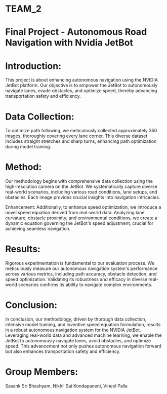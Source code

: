 # TEAM_2
# Final Project - Autonomous Road Navigation with Nvidia JetBot

# Introduction:
This project is about enhancing autonomous navigation using the NVIDIA JetBot platform. Our objective is to empower the JetBot to autonomously navigate lanes, evade obstacles, and optimize speed, thereby advancing transportation safety and efficiency.



# Data Collection: 
To optimize path following, we meticulously collected approximately 350 images, thoroughly covering every lane corner. This diverse dataset includes straight stretches and sharp turns, enhancing path optimization during model training.


# Method:
Our methodology begins with comprehensive data collection using the high-resolution camera on the JetBot. We systematically capture diverse real-world scenarios, including various road conditions, lane setups, and obstacles. Each image provides crucial insights into navigation intricacies.


Enhancement: Additionally, to enhance speed optimization, we introduce a novel speed equation derived from real-world data. Analyzing lane curvature, obstacle proximity, and environmental conditions, we create a dynamic equation governing the JetBot's speed adjustment, crucial for achieving seamless navigation.

# Results:
Rigorous experimentation is fundamental to our evaluation process. We meticulously measure our autonomous navigation system's performance across various metrics, including path accuracy, obstacle detection, and speed optimization. Validating its robustness and efficacy in diverse real-world scenarios confirms its ability to navigate complex environments.

# Conclusion:
In conclusion, our methodology, driven by thorough data collection, intensive model training, and inventive speed equation formulation, results in a robust autonomous navigation system for the NVIDIA JetBot. Leveraging real-world data and advanced machine learning, we enable the JetBot to autonomously navigate lanes, avoid obstacles, and optimize speed. This advancement not only pushes autonomous navigation forward but also enhances transportation safety and efficiency.

# Group Members:
Sasank Sri Bhashyam, Nikhil Sai Kondapaneni, Vineel Palla
